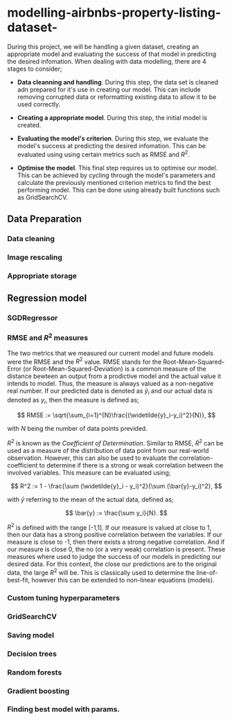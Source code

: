 # modelling-airbnbs-property-listing-dataset-

During this project, we will be handling a given dataset, creating an appropriate model and evaluating the success of that model in predicting the desired infomation. When dealing with data modelling, there are 4 stages to consider;

- **Data cleanning and handling**. During this step, the data set is cleaned adn prepared for it's use in creating our model. This can include removing corrupted data or reformatting existing data to allow it to be used correctly.

- **Creating a appropriate model**. During this step, the initial model is created.

- **Evaluating the model's criterion**. During this step, we evaluate the model's success at predicting the desired infomation. This can be evaluated using using certain metrics such as RMSE and $R^2$.

- **Optimise the model**. This final step requires us to optimise our model. This can be achieved by cycling through the model's parameters and calculate the previously mentioned criterion metrics to find the best performing model. This can be done using already built functions such as GridSearchCV.

## Data Preparation

### Data cleaning

### Image rescaling

### Appropriate storage

## Regression model

### SGDRegressor

### RMSE and $R^2$ measures

The two metrics that we measured our current model and future models were the RMSE and the $R^2$ value. RMSE stands for the Root-Mean-Squared-Error (or Root-Mean-Squared-Deviation) is a common measure of the distance bewteen an output from a prodictive model and the actual value it intends to model. Thus, the measure is always valued as a non-negative real number. If our predicted data is denoted as $\widetilde{y}_i$ and our actual data is denoted as $y_i$, then the measure is defined as;

$$
RMSE := \sqrt{\sum_{i=1}^{N}\frac{(\widetilde{y}_i-y_i)^2}{N}},
$$

with $N$ being the number of data points previded. 

$R^2$ is known as the *Coefficient of Determination*. Similar to RMSE, $R^2$ can be used as a measure of the distribution of data point from our real-world observation. However, this can also be used to evaluate the correlation-coefficient to determine if there is a strong or weak correlation between the involved variables. This measure can be evaluated using;

$$
R^2 := 1 - \frac{\sum (\widetilde{y}_i - y_i)^2}{\sum (\bar{y}-y_i)^2},
$$

with $\bar{y}$ referring to the mean of the actual data, defined as;

$$
\bar{y} := \frac{\sum y_i}{N}.
$$

$R^2$ is defined with the range [-1,1]. If our measure is valued at close to 1, then our data has a strong positive correlation between the variables. If our measure is close to -1, then there exists a strong negative correlation. And if our measure is close 0, the no (or a very weak) correlation is present. These measures where used to judge the success of our models in predicting our desired data. For this context, the close our predictions are to the original data, the large $R^2$ will be. This is classically used to determine the line-of-best-fit, however this can be extended to non-linear equations (models). 

### Custom tuning hyperparameters

### GridSearchCV

### Saving model

### Decision trees

### Random forests

### Gradient boosting

### Finding best model with params.
